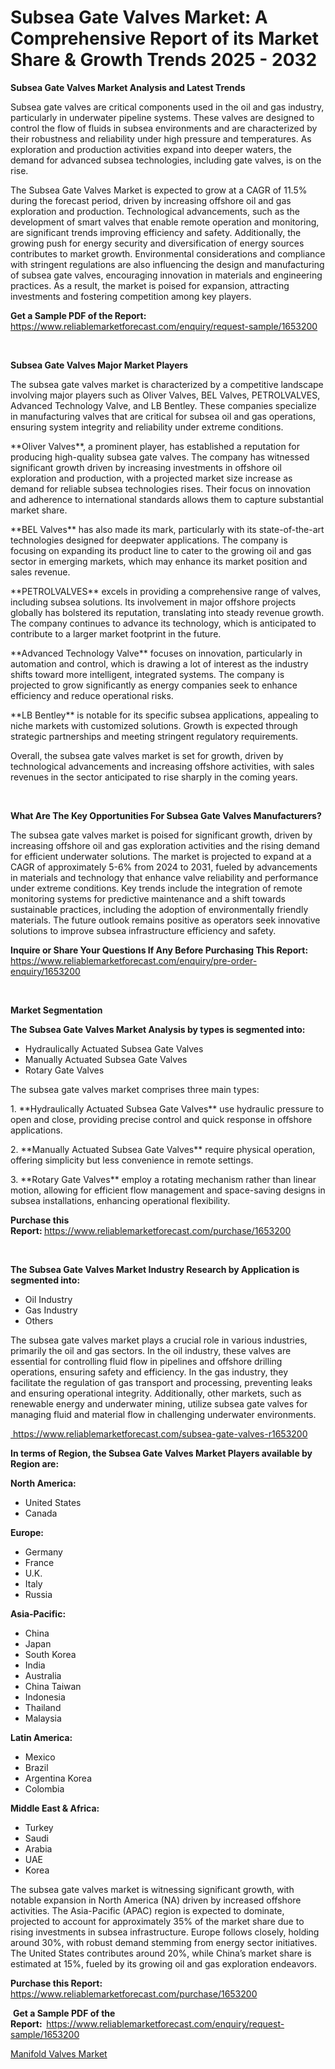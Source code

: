 <p><h1>Subsea Gate Valves Market: A Comprehensive Report of its Market Share & Growth Trends 2025 - 2032</h1></p><p><strong>Subsea Gate Valves Market Analysis and Latest Trends</strong></p>
<p><p>Subsea gate valves are critical components used in the oil and gas industry, particularly in underwater pipeline systems. These valves are designed to control the flow of fluids in subsea environments and are characterized by their robustness and reliability under high pressure and temperatures. As exploration and production activities expand into deeper waters, the demand for advanced subsea technologies, including gate valves, is on the rise.</p><p>The Subsea Gate Valves Market is expected to grow at a CAGR of 11.5% during the forecast period, driven by increasing offshore oil and gas exploration and production. Technological advancements, such as the development of smart valves that enable remote operation and monitoring, are significant trends improving efficiency and safety. Additionally, the growing push for energy security and diversification of energy sources contributes to market growth. Environmental considerations and compliance with stringent regulations are also influencing the design and manufacturing of subsea gate valves, encouraging innovation in materials and engineering practices. As a result, the market is poised for expansion, attracting investments and fostering competition among key players.</p></p>
<p><strong>Get a Sample PDF of the Report:&nbsp;</strong> <a href="https://www.reliablemarketforecast.com/enquiry/request-sample/1653200?utm_campaign=2320&utm_medium=2&utm_source=Github&utm_content=ia&utm_term=05032025&utm_id=subsea-gate-valves">https://www.reliablemarketforecast.com/enquiry/request-sample/1653200</a></p>
<p>&nbsp;</p>
<p><strong>Subsea Gate Valves Major Market Players</strong></p>
<p><p>The subsea gate valves market is characterized by a competitive landscape involving major players such as Oliver Valves, BEL Valves, PETROLVALVES, Advanced Technology Valve, and LB Bentley. These companies specialize in manufacturing valves that are critical for subsea oil and gas operations, ensuring system integrity and reliability under extreme conditions.</p><p>**Oliver Valves**, a prominent player, has established a reputation for producing high-quality subsea gate valves. The company has witnessed significant growth driven by increasing investments in offshore oil exploration and production, with a projected market size increase as demand for reliable subsea technologies rises. Their focus on innovation and adherence to international standards allows them to capture substantial market share.</p><p>**BEL Valves** has also made its mark, particularly with its state-of-the-art technologies designed for deepwater applications. The company is focusing on expanding its product line to cater to the growing oil and gas sector in emerging markets, which may enhance its market position and sales revenue.</p><p>**PETROLVALVES** excels in providing a comprehensive range of valves, including subsea solutions. Its involvement in major offshore projects globally has bolstered its reputation, translating into steady revenue growth. The company continues to advance its technology, which is anticipated to contribute to a larger market footprint in the future.</p><p>**Advanced Technology Valve** focuses on innovation, particularly in automation and control, which is drawing a lot of interest as the industry shifts toward more intelligent, integrated systems. The company is projected to grow significantly as energy companies seek to enhance efficiency and reduce operational risks.</p><p>**LB Bentley** is notable for its specific subsea applications, appealing to niche markets with customized solutions. Growth is expected through strategic partnerships and meeting stringent regulatory requirements.</p><p>Overall, the subsea gate valves market is set for growth, driven by technological advancements and increasing offshore activities, with sales revenues in the sector anticipated to rise sharply in the coming years.</p></p>
<p>&nbsp;</p>
<p><strong>What Are The Key Opportunities For Subsea Gate Valves Manufacturers?</strong></p>
<p><p>The subsea gate valves market is poised for significant growth, driven by increasing offshore oil and gas exploration activities and the rising demand for efficient underwater solutions. The market is projected to expand at a CAGR of approximately 5-6% from 2024 to 2031, fueled by advancements in materials and technology that enhance valve reliability and performance under extreme conditions. Key trends include the integration of remote monitoring systems for predictive maintenance and a shift towards sustainable practices, including the adoption of environmentally friendly materials. The future outlook remains positive as operators seek innovative solutions to improve subsea infrastructure efficiency and safety.</p></p>
<p><strong>Inquire or Share Your Questions If Any Before Purchasing This Report:</strong> <a href="https://www.reliablemarketforecast.com/enquiry/pre-order-enquiry/1653200?utm_campaign=2320&utm_medium=2&utm_source=Github&utm_content=ia&utm_term=05032025&utm_id=subsea-gate-valves">https://www.reliablemarketforecast.com/enquiry/pre-order-enquiry/1653200</a></p>
<p>&nbsp;</p>
<p><strong>Market Segmentation</strong></p>
<p><strong>The Subsea Gate Valves Market Analysis by types is segmented into:</strong></p>
<p><ul><li>Hydraulically Actuated Subsea Gate Valves</li><li>Manually Actuated Subsea Gate Valves</li><li>Rotary Gate Valves</li></ul></p>
<p><p>The subsea gate valves market comprises three main types: </p><p>1. **Hydraulically Actuated Subsea Gate Valves** use hydraulic pressure to open and close, providing precise control and quick response in offshore applications. </p><p>2. **Manually Actuated Subsea Gate Valves** require physical operation, offering simplicity but less convenience in remote settings. </p><p>3. **Rotary Gate Valves** employ a rotating mechanism rather than linear motion, allowing for efficient flow management and space-saving designs in subsea installations, enhancing operational flexibility.</p></p>
<p><strong>Purchase this Report:&nbsp;</strong><a href="https://www.reliablemarketforecast.com/purchase/1653200?utm_campaign=2320&utm_medium=2&utm_source=Github&utm_content=ia&utm_term=05032025&utm_id=subsea-gate-valves">https://www.reliablemarketforecast.com/purchase/1653200</a></p>
<p>&nbsp;</p>
<p><strong>The Subsea Gate Valves Market Industry Research by Application is segmented into:</strong></p>
<p><ul><li>Oil Industry</li><li>Gas Industry</li><li>Others</li></ul></p>
<p><p>The subsea gate valves market plays a crucial role in various industries, primarily the oil and gas sectors. In the oil industry, these valves are essential for controlling fluid flow in pipelines and offshore drilling operations, ensuring safety and efficiency. In the gas industry, they facilitate the regulation of gas transport and processing, preventing leaks and ensuring operational integrity. Additionally, other markets, such as renewable energy and underwater mining, utilize subsea gate valves for managing fluid and material flow in challenging underwater environments.</p></p>
<p><a href="https://www.reliablemarketforecast.com/subsea-gate-valves-r1653200?utm_campaign=2320&utm_medium=2&utm_source=Github&utm_content=ia&utm_term=05032025&utm_id=subsea-gate-valves">&nbsp;https://www.reliablemarketforecast.com/subsea-gate-valves-r1653200</a></p>
<p><strong>In terms of Region, the Subsea Gate Valves Market Players available by Region are:</strong></p>
<p>
    <p> <strong> North America: </strong>
        <ul>
            <li>United States</li>
            <li>Canada</li>
        </ul>
        </p> 
    <p> <strong> Europe: </strong>
        <ul>
            <li>Germany</li>
            <li>France</li>
            <li>U.K.</li>
            <li>Italy</li>
            <li>Russia</li>
        </ul>
        </p> 
    <p> <strong> Asia-Pacific: </strong>
        <ul>
            <li>China</li>
            <li>Japan</li>
            <li>South Korea</li>
            <li>India</li>
            <li>Australia</li>
            <li>China Taiwan</li>
            <li>Indonesia</li>
            <li>Thailand</li>
            <li>Malaysia</li>
        </ul>
        </p> 
    <p> <strong> Latin America: </strong>
        <ul>
            <li>Mexico</li>
            <li>Brazil</li>
            <li>Argentina Korea</li>
            <li>Colombia</li>
        </ul>
        </p> 
    <p> <strong> Middle East & Africa: </strong>
        <ul>
            <li>Turkey</li>
            <li>Saudi</li>
            <li>Arabia</li>
            <li>UAE</li>
            <li>Korea</li>
        </ul>
    </p>
    </p>
<p><p>The subsea gate valves market is witnessing significant growth, with notable expansion in North America (NA) driven by increased offshore activities. The Asia-Pacific (APAC) region is expected to dominate, projected to account for approximately 35% of the market share due to rising investments in subsea infrastructure. Europe follows closely, holding around 30%, with robust demand stemming from energy sector initiatives. The United States contributes around 20%, while China’s market share is estimated at 15%, fueled by its growing oil and gas exploration endeavors.</p></p>
<p><strong>Purchase this Report: </strong><a href="https://www.reliablemarketforecast.com/purchase/1653200?utm_campaign=2320&utm_medium=2&utm_source=Github&utm_content=ia&utm_term=05032025&utm_id=subsea-gate-valves">https://www.reliablemarketforecast.com/purchase/1653200</a></p>
<p>&nbsp;<strong>Get a Sample PDF of the Report:&nbsp;&nbsp;</strong><a href="https://www.reliablemarketforecast.com/enquiry/request-sample/1653200?utm_campaign=2320&utm_medium=2&utm_source=Github&utm_content=ia&utm_term=05032025&utm_id=subsea-gate-valves">https://www.reliablemarketforecast.com/enquiry/request-sample/1653200</a></p>
<p><strong></strong></p>
<p><p><a href="https://github.com/AngelaWalsh696/Market-Research-Report-List-1/blob/main/manifold-valves-market.md?utm_campaign=2320&utm_medium=2&utm_source=Github&utm_content=ia&utm_term=05032025&utm_id=subsea-gate-valves">Manifold Valves Market</a></p></p>